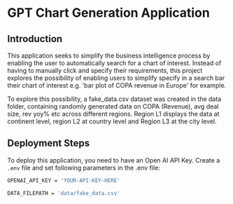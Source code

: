 # GPT Chart Generation Application 

## Introduction

This application seeks to simplify the business intelligence process by enabling the user to automatically search for a chart of interest.
Instead of having to manually click and specify their requirements, this project explores the possibility of enabling users to simplify specify in a 
search bar their chart of interest e.g. 'bar plot of COPA revenue in Europe' for example.

To explore this possibility, a fake_data.csv dataset was created in the data folder, containing randomly generated data on COPA (Revenue), avg deal size, rev yoy% etc
across different regions. Region L1 displays the data at continent level, region L2 at country level and Region L3 at the city level. 

## Deployment Steps

To deploy this application, you need to have an Open AI API Key. Create a `.env` file and set following parameters in the .env file:
```bash
OPENAI_API_KEY = 'YOUR-API-KEY-HERE'

DATA_FILEPATH = 'data/fake_data.csv'

```
